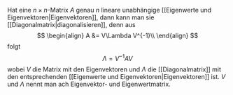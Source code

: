 Hat eine $n\times n$-Matrix $A$ genau $n$ lineare unabhängige [[Eigenwerte und Eigenvektoren|Eigenvektoren]], dann kann man sie [[Diagonalmatrix|diagonalisieren]], denn aus 
$$
\begin{align}
A &= V\Lambda V^{-1}\\
\end{align}
$$
folgt
$$
\Lambda =V^{-1}AV
$$
wobei $V$ die Matrix mit den Eigenvektoren und $\Lambda$ die [[Diagonalmatrix]] mit den entsprechenden [[Eigenwerte und Eigenvektoren|Eigenvektoren]] ist. $V$ und $\Lambda$ nennt man ach Eigenvektor- und Eigenwertmatrix.

